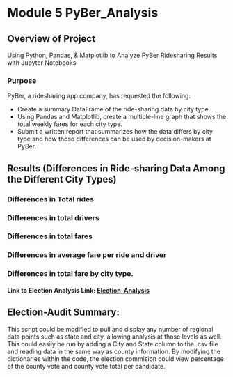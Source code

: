# Module 5 PyBer_Analysis

## Overview of Project
Using Python, Pandas, & Matplotlib to Analyze PyBer Ridesharing Results with Jupyter Notebooks

### Purpose
PyBer, a ridesharing app company, has requested the following:
* Create a summary DataFrame of the ride-sharing data by city type.
* Using Pandas and Matplotlib, create a multiple-line graph that shows the total weekly fares for each city type.
* Submit a written report that summarizes how the data differs by city type and how those differences can be used by decision-makers at PyBer.
 
## Results (Differences in Ride-sharing Data Among the Different City Types)

### Differences in Total rides

### Differences in total drivers

### Differences in total fares

### Differences in average fare per ride and driver

### Differences in total fare by city type.

#### Link to Election Analysis Link: [Election_Analysis](analysis/election_analysis.txt)


## Election-Audit Summary: 
This script could be modified to pull and display any number of regional data points such as state and city, allowing analysis at those levels as well.  This could easily be run by adding a City and State column to the .csv file and reading data in the same way as county information.
By modifying the dictionaries within the code, the election commision could view percentage of the county vote and county vote total per candidate. 

